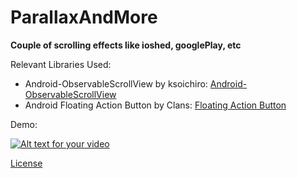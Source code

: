# ParallaxAndMore
**Couple of scrolling effects like ioshed, googlePlay, etc**

Relevant Libraries Used:
- Android-ObservableScrollView by ksoichiro: [Android-ObservableScrollView](https://github.com/ksoichiro/Android-ObservableScrollView/blob/master/README.md)
- Android Floating Action Button by Clans: [Floating Action Button](https://github.com/Clans/FloatingActionButton)

Demo:



[![Alt text for your video](https://i.ytimg.com/vi/csfteYPDeL8/1.jpg?time=1430933618122)](https://www.youtube.com/watch?v=csfteYPDeL8)

[License](http://www.apache.org/licenses/LICENSE-2.0.html)
